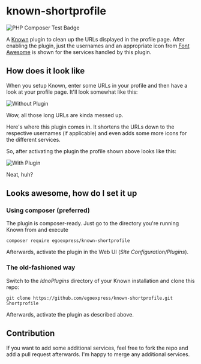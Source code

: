 # known-shortprofile

![PHP Composer Test Badge](https://github.com/egoexpress/known-shortprofile/workflows/PHP%20Composer%20Test/badge.svg)

A [Known](http://withknown.com) plugin to clean up the URLs displayed in the profile page. After enabling the plugin,
just the usernames and an appropriate icon from [Font Awesome](https://fontawesome.com/) is shown for the services handled by this plugin.

## How does it look like

When you setup Known, enter some URLs in your profile and then have a look at your profile page. It'll look somewhat like this:

![Without Plugin](https://egoexpress.github.io/known-shortprofile/images/without-plugin.png)

Wow, all those long URLs are kinda messed up.

Here's where this plugin comes in. It shortens the URLs down to the respective usernames (if applicable) and even adds some more icons for the different services.

So, after activating the plugin the profile shown above looks like this:

![With Plugin](https://egoexpress.github.io/known-shortprofile/images/with-plugin.png)

Neat, huh?

## Looks awesome, how do I set it up

### Using composer (preferred)

The plugin is composer-ready. Just go to the directory you're running Known from and execute

    composer require egoexpress/known-shortprofile

Afterwards, activate the plugin in the Web UI (_Site Configuration/Plugins_).

### The old-fashioned way

Switch to the _IdnoPlugins_ directory of your Known installation and clone this repo:

    git clone https://github.com/egoexpress/known-shortprofile.git Shortprofile

Afterwards, activate the plugin as described above.

## Contribution

If you want to add some additional services, feel free to fork the repo and add a pull request afterwards. I'm happy to merge any additional services.
